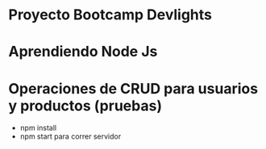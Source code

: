 # Proyecto Bootcamp Devlights
# Aprendiendo Node Js

# Operaciones de CRUD para usuarios y productos (pruebas)

* npm install
* npm start para correr servidor